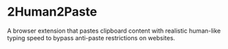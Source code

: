 # 2Human2Paste
A browser extension that pastes clipboard content with realistic human-like typing speed to bypass anti-paste restrictions on websites.
